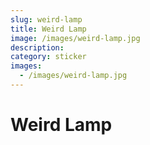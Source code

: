 ```yaml
---
slug: weird-lamp
title: Weird Lamp
image: /images/weird-lamp.jpg
description:
category: sticker
images:
  - /images/weird-lamp.jpg
---
```


# Weird Lamp
